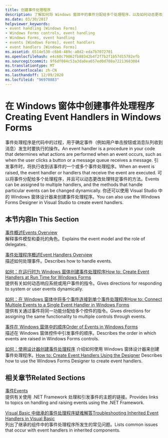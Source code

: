```yaml
---
title: 创建事件处理程序
description: 了解如何将 Windows 窗体中的事件分配给多个处理程序，以及如何动态更改处理特定事件的方法。
ms.date: 03/30/2017
helpviewer_keywords:
- event handling [Windows Forms]
- Windows Forms controls, event handling
- Windows Forms, event handling
- events [Windows Forms], event handlers
- event handlers [Windows Forms]
ms.assetid: 6514e530-c6b8-489c-a8d2-eda7b7072701
ms.openlocfilehash: e4c60c79862fb88342b4f2f7b2f1b57d15782efb
ms.sourcegitcommit: 9f6df084c53a3da0ea657ed0d708a72213683084
ms.translationtype: MT
ms.contentlocale: zh-CN
ms.lasthandoff: 12/09/2020
ms.locfileid: "96970883"
---
```

# <a name="creating-event-handlers-in-windows-forms"></a><span data-ttu-id="30e21-103">在 Windows 窗体中创建事件处理程序</span><span class="sxs-lookup"><span data-stu-id="30e21-103">Creating Event Handlers in Windows Forms</span></span>

<span data-ttu-id="30e21-104">事件处理程序是代码中的过程，用于确定事件（例如用户单击按钮或消息队列收到消息）发生时要执行的操作。</span><span class="sxs-lookup"><span data-stu-id="30e21-104">An event handler is a procedure in your code that determines what actions are performed when an event occurs, such as when the user clicks a button or a message queue receives a message.</span></span> <span data-ttu-id="30e21-105">引发事件时，将执行收到该事件的一个或多个事件处理程序。</span><span class="sxs-lookup"><span data-stu-id="30e21-105">When an event is raised, the event handler or handlers that receive the event are executed.</span></span> <span data-ttu-id="30e21-106">可以将事件分配给多个处理程序，并且可以动态更改处理特定事件的方法。</span><span class="sxs-lookup"><span data-stu-id="30e21-106">Events can be assigned to multiple handlers, and the methods that handle particular events can be changed dynamically.</span></span> <span data-ttu-id="30e21-107">你还可以使用 Visual Studio 中的 Windows 窗体设计器来创建事件处理程序。</span><span class="sxs-lookup"><span data-stu-id="30e21-107">You can also use the Windows Forms Designer in Visual Studio to create event handlers.</span></span>

## <a name="in-this-section"></a><span data-ttu-id="30e21-108">本节内容</span><span class="sxs-lookup"><span data-stu-id="30e21-108">In This Section</span></span>

 <span data-ttu-id="30e21-109">[事件概述](events-overview-windows-forms.md)</span><span class="sxs-lookup"><span data-stu-id="30e21-109">[Events Overview](events-overview-windows-forms.md)</span></span>\
 <span data-ttu-id="30e21-110">解释事件模型和委托的角色。</span><span class="sxs-lookup"><span data-stu-id="30e21-110">Explains the event model and the role of delegates.</span></span>

 <span data-ttu-id="30e21-111">[事件处理程序概述](event-handlers-overview-windows-forms.md)</span><span class="sxs-lookup"><span data-stu-id="30e21-111">[Event Handlers Overview](event-handlers-overview-windows-forms.md)</span></span>\
 <span data-ttu-id="30e21-112">描述如何处理事件。</span><span class="sxs-lookup"><span data-stu-id="30e21-112">Describes how to handle events.</span></span>

 <span data-ttu-id="30e21-113">[如何：在运行时为 Windows 窗体创建事件处理程序](how-to-create-event-handlers-at-run-time-for-windows-forms.md)</span><span class="sxs-lookup"><span data-stu-id="30e21-113">[How to: Create Event Handlers at Run Time for Windows Forms](how-to-create-event-handlers-at-run-time-for-windows-forms.md)</span></span>\
 <span data-ttu-id="30e21-114">提供有关如何动态响应系统或用户事件的指令。</span><span class="sxs-lookup"><span data-stu-id="30e21-114">Gives directions for responding to system or user events dynamically.</span></span>

 <span data-ttu-id="30e21-115">[如何：在 Windows 窗体中将多个事件连接到单个事件处理程序](how-to-connect-multiple-events-to-a-single-event-handler-in-windows-forms.md)</span><span class="sxs-lookup"><span data-stu-id="30e21-115">[How to: Connect Multiple Events to a Single Event Handler in Windows Forms](how-to-connect-multiple-events-to-a-single-event-handler-in-windows-forms.md)</span></span>\
 <span data-ttu-id="30e21-116">提供有关通过事件将同一功能分配给多个控件的指令。</span><span class="sxs-lookup"><span data-stu-id="30e21-116">Gives directions for assigning the same functionality to multiple controls through events.</span></span>

 <span data-ttu-id="30e21-117">[事件在 Windows 窗体中的顺序](order-of-events-in-windows-forms.md)</span><span class="sxs-lookup"><span data-stu-id="30e21-117">[Order of Events in Windows Forms](order-of-events-in-windows-forms.md)</span></span>\
 <span data-ttu-id="30e21-118">描述在 Windows 窗体控件中引发事件的顺序。</span><span class="sxs-lookup"><span data-stu-id="30e21-118">Describes the order in which events are raised in Windows Forms controls.</span></span>

 <span data-ttu-id="30e21-119">[如何：使用设计器创建事件处理程序](/previous-versions/visualstudio/visual-studio-2010/zwwsdtbk(v=vs.100)) 介绍如何使用 Windows 窗体设计器来创建事件处理程序。</span><span class="sxs-lookup"><span data-stu-id="30e21-119">[How to: Create Event Handlers Using the Designer](/previous-versions/visualstudio/visual-studio-2010/zwwsdtbk(v=vs.100)) Describes how to use the Windows Forms Designer to create event handlers.</span></span>

## <a name="related-sections"></a><span data-ttu-id="30e21-120">相关章节</span><span class="sxs-lookup"><span data-stu-id="30e21-120">Related Sections</span></span>

 <span data-ttu-id="30e21-121">[事件](/dotnet/standard/events/index)</span><span class="sxs-lookup"><span data-stu-id="30e21-121">[Events](/dotnet/standard/events/index)</span></span>\
 <span data-ttu-id="30e21-122">提供有关使用 .NET Framework 处理和引发事件的主题的链接。</span><span class="sxs-lookup"><span data-stu-id="30e21-122">Provides links to topics on handling and raising events using the .NET Framework.</span></span>

 <span data-ttu-id="30e21-123">[Visual Basic 中继承的事件处理程序疑难解答](/dotnet/visual-basic/programming-guide/language-features/events/troubleshooting-inherited-event-handlers)</span><span class="sxs-lookup"><span data-stu-id="30e21-123">[Troubleshooting Inherited Event Handlers in Visual Basic](/dotnet/visual-basic/programming-guide/language-features/events/troubleshooting-inherited-event-handlers)</span></span>\
 <span data-ttu-id="30e21-124">列出了继承的组件中的事件处理程序所发生的常见问题。</span><span class="sxs-lookup"><span data-stu-id="30e21-124">Lists common issues that occur with event handlers in inherited components.</span></span>
